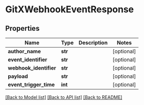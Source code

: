 # GitXWebhookEventResponse

## Properties
Name | Type | Description | Notes
------------ | ------------- | ------------- | -------------
**author_name** | **str** |  | [optional] 
**event_identifier** | **str** |  | [optional] 
**webhook_identifier** | **str** |  | [optional] 
**payload** | **str** |  | [optional] 
**event_trigger_time** | **int** |  | [optional] 

[[Back to Model list]](../README.md#documentation-for-models) [[Back to API list]](../README.md#documentation-for-api-endpoints) [[Back to README]](../README.md)

